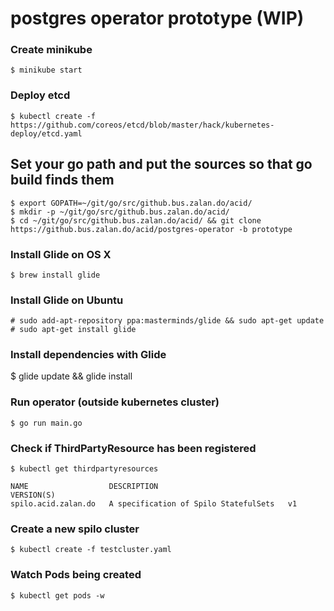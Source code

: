 # postgres operator prototype (WIP)

### Create minikube

    $ minikube start

### Deploy etcd

    $ kubectl create -f https://github.com/coreos/etcd/blob/master/hack/kubernetes-deploy/etcd.yaml

##  Set your go path and put the sources so that go build finds them

    $ export GOPATH=~/git/go/src/github.bus.zalan.do/acid/
    $ mkdir -p ~/git/go/src/github.bus.zalan.do/acid/
    $ cd ~/git/go/src/github.bus.zalan.do/acid/ && git clone https://github.bus.zalan.do/acid/postgres-operator -b prototype
    
### Install Glide on OS X

    $ brew install glide

### Install Glide on Ubuntu

    # sudo add-apt-repository ppa:masterminds/glide && sudo apt-get update
    # sudo apt-get install glide

### Install dependencies with Glide

   $ glide update && glide install

### Run operator (outside kubernetes cluster)
    
    $ go run main.go
    
### Check if ThirdPartyResource has been registered

    $ kubectl get thirdpartyresources
    
    NAME                  DESCRIPTION                             VERSION(S)
    spilo.acid.zalan.do   A specification of Spilo StatefulSets   v1
    

### Create a new spilo cluster

    $ kubectl create -f testcluster.yaml
    
### Watch Pods being created

    $ kubectl get pods -w
